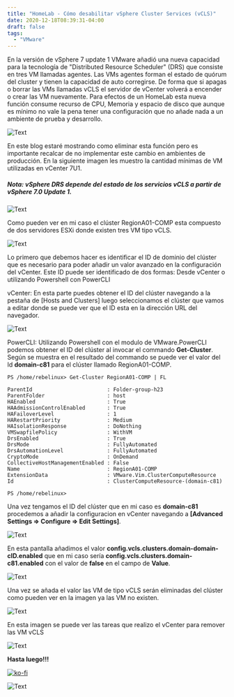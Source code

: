 ```yaml
---
title: "HomeLab - Cómo desabilitar vSphere Cluster Services (vCLS)"
date: 2020-12-18T08:39:31-04:00
draft: false
tags:
  - "VMware"
---
```


En la versión de vSphere 7 update 1 VMware añadió una nueva capacidad para la tecnología de "Distributed Resource Scheduler" (DRS) que consiste en tres VM  llamadas agentes. Las VMs agentes forman el estado de quórum del cluster y tienen la capacidad de auto corregirse. De forma que si apagas o borrar las VMs llamadas vCLS el servidor de vCenter volverá a encender o crear las VM nuevamente. Para efectos de un HomeLab esta nueva función consume recurso de CPU, Memoria y espacio de disco que aunque es mínimo no vale la pena tener una configuración que no añade nada a un ambiente de prueba y desarrollo.

![Text](/img/25079036c801ac924d3ff7d4cb3b9438.webp#center)

En este blog estaré mostrando como eliminar esta función pero es importante recalcar de no implementar este cambio en ambientes de producción. En la siguiente imagen les muestro la cantidad mínimas de VM utilizadas en vCenter 7U1.

##### Nota: vSphere DRS depende del estado de los servicios vCLS a partir de vSphere 7.0 Update 1.

![Text](/img/2021-05-30_12-21.webp#center)

Como pueden ver en mi caso el clúster RegionA01-COMP esta compuesto de dos servidores ESXi donde existen tres VM  tipo vCLS.

![Text](/img/2021-05-29_22-52-1024x649.webp#center)

Lo primero que debemos hacer es identificar el ID de dominio del clúster que es necesario para poder añadir un valor avanzado en la configuración del vCenter. Este ID puede ser identificado de dos formas: Desde vCenter o utilizando Powershell con PowerCLI

vCenter: En esta parte puedes obtener el ID del clúster navegando a la pestaña de [Hosts and Clusters] luego seleccionamos el clúster que vamos a editar donde se puede ver que el ID esta en la dirección URL del navegador.

![Text](/img/2021-05-30_00-11-1024x309.webp#center)

PowerCLI: Utilizando Powershell con el modulo de VMware.PowerCLI podemos obtener el ID del clúster al invocar el commando **Get-Cluster**. Según se muestra en el resultado del commando se puede ver el valor del Id **domain-c81** para el clúster llamado RegionA01-COMP.

```text
PS /home/rebelinux> Get-Cluster RegionA01-COMP | FL

ParentId                        : Folder-group-h23
ParentFolder                    : host
HAEnabled                       : True
HAAdmissionControlEnabled       : True
HAFailoverLevel                 : 1
HARestartPriority               : Medium
HAIsolationResponse             : DoNothing
VMSwapfilePolicy                : WithVM
DrsEnabled                      : True
DrsMode                         : FullyAutomated
DrsAutomationLevel              : FullyAutomated
CryptoMode                      : OnDemand
CollectiveHostManagementEnabled : False
Name                            : RegionA01-COMP
ExtensionData                   : VMware.Vim.ClusterComputeResource
Id                              : ClusterComputeResource-(domain-c81)

PS /home/rebelinux>
```

Una vez tengamos el ID del clúster que en mi caso es **domain-c81** procedemos a añadir la configuracion en vCenter navegando a **[Advanced Settings => Configure => Edit Settings]**.

![Text](/img/2021-05-29_21-47-1024x599.webp#center)

En esta pantalla añadimos el valor **config.vcls.clusters.domain-domain-cID.enabled** que en mi caso sería **config.vcls.clusters.domain-c81.enabled** con el valor de **false** en el campo de **Value**.

![Text](/img/2021-05-29_22-53-1024x871.webp#center)

Una vez se añada el valor las VM de tipo vCLS serán eliminadas del clúster como pueden ver en la imagen ya las VM no existen.

![Text](/img/2021-05-29_23-12-1024x648.webp#center)

En esta imagen se puede ver las tareas que realizo el vCenter para remover las VM vCLS

![Text](/img/2021-05-29_23-14-1024x426.webp#center)

**Hasta luego!!!**

[![ko-fi](https://ko-fi.com/img/githubbutton_sm.svg)](https://ko-fi.com/F1F8DEV80)

![Text](/img/hasta-luego-5937ba.webp#center)
